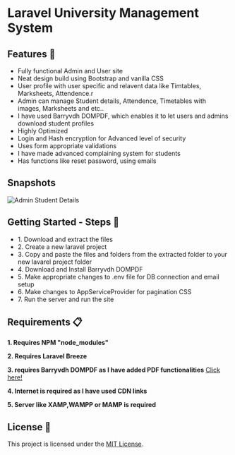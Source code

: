 <h1>Laravel University Management System</h1>

<h2>Features 🚀</h2>

<ul>
  <li>Fully functional Admin and User site</li>
  <li>Neat design build using Bootstrap and vanilla CSS</li>
  <li>User profile with user specific and relavent data like Timtables, Marksheets, Attendence.r</li>
  <li>Admin can manage Student details, Attendence, Timetables with images, Marksheets and etc..</li>
  <li>I have used Barryvdh DOMPDF, which enables it to let users and admins download student profiles</li>
  <li>Highly Optimized</li>
  <li>Login and Hash encryption for Advanced level of security</li>
  <li>Uses form appropriate validations</li>
  <li>I have made advanced complaining system for students</li>
  <li>Has functions like reset password, using emails</li>
</ul>

<h2>Snapshots</h2>

<img align="center" src="https://drive.google.com/file/d/1AN4XhIvRcAj-pofkkw6_oJLHYl60hSO6/view?usp=share_link" alt="Admin Student Details"> 

<h2>Getting Started - Steps 📲</h2>

<ul>
  <li>1. Download and extract the files</li>
  <li>2. Create a new laravel project</li>
  <li>3. Copy and paste the files and folders from the extracted folder to your new lavarel project folder</li>
  <li>4. Download and Install Barryvdh DOMPDF </li>
  <li>5. Make appropriate changes to .env file for DB connection and email setup
  <li>6. Make changes to AppServiceProvider for pagination CSS</li>
  <li>7. Run the server and run the site</li>
</ul>

<h2>Requirements 📋</h2>

<p><strong>1. Requires NPM "node_modules"</strong></p>
<p><strong>2. Requires Laravel Breeze</strong></p>
<p><strong>3. requires Barryvdh DOMPDF as I have added PDF functionalities</strong> <a href="https://github.com/barryvdh/laravel-dompdf">  Click here!</a></p>
<p><strong>4. Internet is required as I have used CDN links</strong></p>
<p><strong>5. Server like XAMP,WAMPP or MAMP is required</strong></p>

<h2>License 📜</h2>

<p>This project is licensed under the <a href="LICENSE">MIT License</a>.</p>
